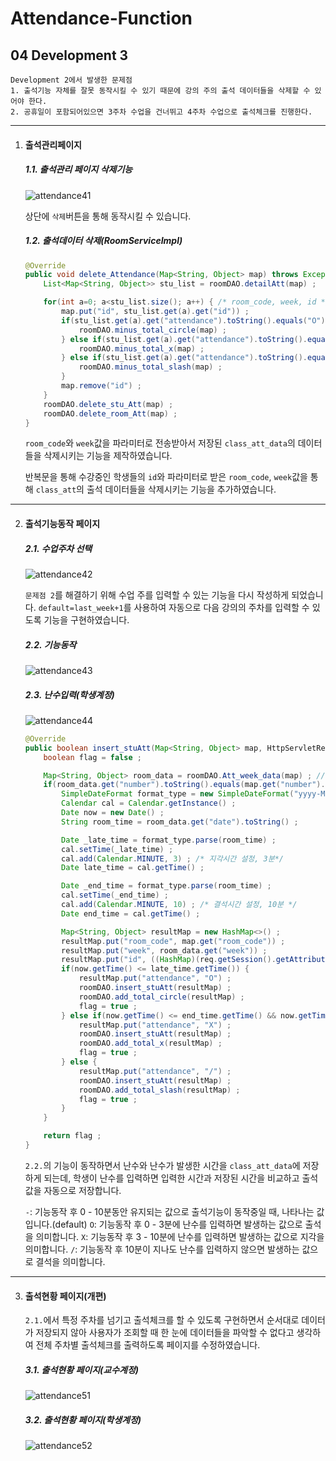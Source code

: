 # Attendance-Function

## 04 Development 3



```
Development 2에서 발생한 문제점
1. 출석기능 자체를 잘못 동작시킬 수 있기 때문에 강의 주의 출석 데이터들을 삭제할 수 있어야 한다.
2. 공휴일이 포함되어있으면 3주차 수업을 건너뛰고 4주차 수업으로 출석체크를 진행한다.
```



---

1. #### 출석관리페이지

   ##### 1.1. 출석관리 페이지 삭제기능

   ![attendance41](https://user-images.githubusercontent.com/43952470/106374742-27120200-63c9-11eb-9ccd-8f0b4e204b85.PNG)

   상단에 `삭제`버튼을 통해 동작시킬 수 있습니다.

   

   ##### 1.2. 출석데이터 삭제(RoomServiceImpl)
   
   ``` java
   @Override
   public void delete_Attendance(Map<String, Object> map) throws Exception {
       List<Map<String, Object>> stu_list = roomDAO.detailAtt(map) ;
   
       for(int a=0; a<stu_list.size(); a++) { /* room_code, week, id */
           map.put("id", stu_list.get(a).get("id")) ;
           if(stu_list.get(a).get("attendance").toString().equals("O")) {
               roomDAO.minus_total_circle(map) ;
           } else if(stu_list.get(a).get("attendance").toString().equals("X")) {
               roomDAO.minus_total_x(map) ;
           } else if(stu_list.get(a).get("attendance").toString().equals("/")) {
               roomDAO.minus_total_slash(map) ;
           }
           map.remove("id") ;
       }
       roomDAO.delete_stu_Att(map) ;
       roomDAO.delete_room_Att(map) ;
   }
   ```
   
   `room_code`와 `week`값을 파라미터로 전송받아서 저장된 `class_att_data`의 데이터들을 삭제시키는 기능을 제작하였습니다.
   
   반복문을 통해 수강중인 학생들의 `id`와 파라미터로 받은 `room_code`, `week`값을 통해 `class_att`의 출석 데이터들을 삭제시키는 기능을 추가하였습니다.
   
      

---

2. #### 출석기능동작 페이지

   ##### 2.1. 수업주차 선택

   ![attendance42](https://user-images.githubusercontent.com/43952470/106374746-2bd6b600-63c9-11eb-8bf5-cb20e2fd9ef7.PNG)

   `문제점 2`를 해결하기 위해 수업 주를 입력할 수 있는 기능을 다시 작성하게 되었습니다.
   `default=last_week+1`를 사용하여 자동으로 다음 강의의 주차를 입력할 수 있도록 기능을 구현하였습니다.

   

   ##### 2.2. 기능동작

   ![attendance43](https://user-images.githubusercontent.com/43952470/106374749-309b6a00-63c9-11eb-8f9a-6f76b8ec89af.PNG)

   

   ##### 2.3. 난수입력(학생계정)

   ![attendance44](https://user-images.githubusercontent.com/43952470/106374752-34c78780-63c9-11eb-938c-cfdebd21c7fe.PNG)

   ``` java
   @Override
   public boolean insert_stuAtt(Map<String, Object> map, HttpServletRequest req) throws Exception {
       boolean flag = false ;

       Map<String, Object> room_data = roomDAO.Att_week_data(map) ; //방에있는 마지막 출석정보를 가져온 리스트 week, number, date
       if(room_data.get("number").toString().equals(map.get("number").toString())) { //room_data와 map의 number가 같으면 출석
           SimpleDateFormat format_type = new SimpleDateFormat("yyyy-MM-dd HH:mm:ss") ; /* 선언부 */
           Calendar cal = Calendar.getInstance() ;
           Date now = new Date() ;
           String room_time = room_data.get("date").toString() ;

           Date _late_time = format_type.parse(room_time) ;
           cal.setTime(_late_time) ;
           cal.add(Calendar.MINUTE, 3) ; /* 지각시간 설정, 3분*/
           Date late_time = cal.getTime() ;

           Date _end_time = format_type.parse(room_time) ;
           cal.setTime(_end_time) ;
           cal.add(Calendar.MINUTE, 10) ; /* 결석시간 설정, 10분 */
           Date end_time = cal.getTime() ;

           Map<String, Object> resultMap = new HashMap<>() ;
           resultMap.put("room_code", map.get("room_code")) ;
           resultMap.put("week", room_data.get("week")) ;
           resultMap.put("id", ((HashMap)(req.getSession().getAttribute("user_info"))).get("id")) ;
           if(now.getTime() <= late_time.getTime()) {
               resultMap.put("attendance", "O") ;
               roomDAO.insert_stuAtt(resultMap) ;
               roomDAO.add_total_circle(resultMap) ;
               flag = true ;
           } else if(now.getTime() <= end_time.getTime() && now.getTime() >= late_time.getTime()) {
               resultMap.put("attendance", "X") ;
               roomDAO.insert_stuAtt(resultMap) ;
               roomDAO.add_total_x(resultMap) ;
               flag = true ;
           } else {
               resultMap.put("attendance", "/") ;
               roomDAO.insert_stuAtt(resultMap) ;
               roomDAO.add_total_slash(resultMap) ;
               flag = true ;
           }
       }

       return flag ;
   }
   ```

   `2.2.`의 기능이 동작하면서 난수와 난수가 발생한 시간을 `class_att_data`에 저장하게 되는데, 학생이 난수를 입력하면 입력한 시간과 저장된 시간을 비교하고 출석값을 자동으로 저장합니다.

   

   `-`: 기능동작 후 0 - 10분동안 유지되는 값으로 출석기능이 동작중일 때, 나타나는 값입니다.(default)
   `O`: 기능동작 후 0 - 3분에 난수를 입력하면 발생하는 값으로 출석을 의미합니다.
   `X`: 기능동작 후 3 - 10분에 난수를 입력하면 발생하는 값으로 지각을 의미합니다.
   `/`: 기능동작 후 10분이 지나도 난수를 입력하지 않으면 발생하는 값으로 결석을 의미합니다.

   

---

3. #### 출석현황 페이지(개편)

   `2.1.`에서 특정 주차를 넘기고 출석체크를 할 수 있도록 구현하면서 순서대로 데이터가 저장되지 않아 사용자가 조회할 때 한 눈에 데이터들을 파악할 수 없다고 생각하여 전체 주차별 출석체크를 출력하도록 페이지를 수정하였습니다.

   

   ##### 3.1. 출석현황 페이지(교수계정)

   ![attendance51](https://user-images.githubusercontent.com/43952470/106374753-398c3b80-63c9-11eb-9907-10ee6ce917d6.PNG)

   

   ##### 3.2. 출석현황 페이지(학생계정)

   ![attendance52](https://user-images.githubusercontent.com/43952470/106374758-3db85900-63c9-11eb-8dfb-5d0db10ff9cc.PNG)

   
